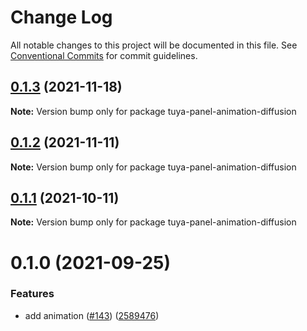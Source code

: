 # Change Log

All notable changes to this project will be documented in this file.
See [Conventional Commits](https://conventionalcommits.org) for commit guidelines.

## [0.1.3](https://github.com/tuya/tuya-panel-kit/compare/tuya-panel-animation-diffusion@0.1.2...tuya-panel-animation-diffusion@0.1.3) (2021-11-18)

**Note:** Version bump only for package tuya-panel-animation-diffusion





## [0.1.2](https://github.com/tuya/tuya-panel-kit/compare/tuya-panel-animation-diffusion@0.1.1...tuya-panel-animation-diffusion@0.1.2) (2021-11-11)

**Note:** Version bump only for package tuya-panel-animation-diffusion





## [0.1.1](https://github.com/tuya/tuya-panel-kit/compare/tuya-panel-animation-diffusion@0.1.0...tuya-panel-animation-diffusion@0.1.1) (2021-10-11)

**Note:** Version bump only for package tuya-panel-animation-diffusion





# 0.1.0 (2021-09-25)


### Features

* add animation ([#143](https://github.com/tuya/tuya-panel-kit/issues/143)) ([2589476](https://github.com/tuya/tuya-panel-kit/commit/2589476481a1834e4126a1837d5a4ddc5480fbc7))
